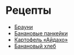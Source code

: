 # Рецепты

- [Брауни](brownie.md)
- [Банановые панкейки](bananovie-pankejki.md)
- [Картофель «Айдахо»](kartofel-ajdaho.md)
- [Банановый хлеб](bananovyy-hleb.md)